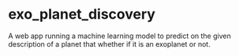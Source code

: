 # exo_planet_discovery
A web app running a machine learning model to predict on the given description of a planet that whether if it is an exoplanet or not.
